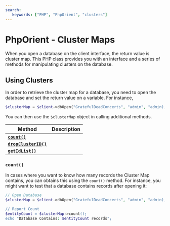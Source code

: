 ```yaml
---
search:
   keywords: ["PHP", "PhpOrient", "clusters"]
---
```


# PhpOrient - Cluster Maps

When you open a database on the client interface, the return value is cluster map.  This PHP class provides you with an interface and a series of methods for manipulating clusters on the database.

## Using Clusters

In order to retrieve the cluster map for a database, you need to open the database and set the return value on a variable.  For instance,

```php
$clusterMap = $client->dbOpen("GratefulDeadConcerts", "admin", "admin);
```

You can then use the `$clusterMap` object in calling additional methods.

| Method | Description |
|---|---|
| [**`count()`**](#count) | |
| [**`dropClusterID()`**](PHP-ClusterMap-dropClusterID.md) | |
| [**`getIdList()`**](PHP-ClusterMap-getIdList.md) | |


### `count()`

In cases where you want to know how many records the Cluster Map contains, you can obtains this using the `count()` method.  For instance, you might want to test that a database contains records after opening it:

```php
// Open Database
$clusterMap = $client->dbOpen("GratefulDeadConcerts", "admin", "admin);

// Report Count
$entityCount = $clusterMap->count();
echo "Database Contains: $entityCount records";
```


